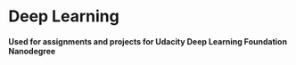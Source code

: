 # Deep Learning
#### Used for assignments and projects for Udacity Deep Learning Foundation Nanodegree





